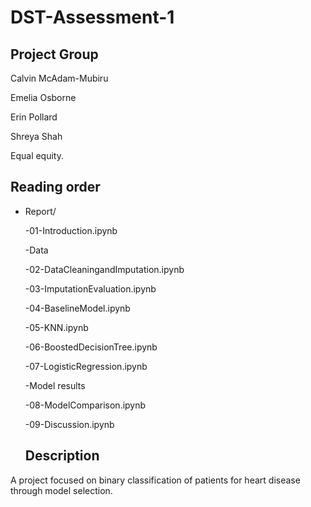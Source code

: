 # DST-Assessment-1

## Project Group

Calvin McAdam-Mubiru

Emelia Osborne

Erin Pollard

Shreya Shah

Equal equity.

## Reading order

* Report/

  -01-Introduction.ipynb
  
  -Data
  
  -02-DataCleaningandImputation.ipynb
  
  -03-ImputationEvaluation.ipynb
  
  -04-BaselineModel.ipynb
  
  -05-KNN.ipynb
  
  -06-BoostedDecisionTree.ipynb
  
  -07-LogisticRegression.ipynb
  
  -Model results
  
  -08-ModelComparison.ipynb
  
  -09-Discussion.ipynb
  
  ## Description 
A project focused on binary classification of patients for heart disease through model selection.
  
